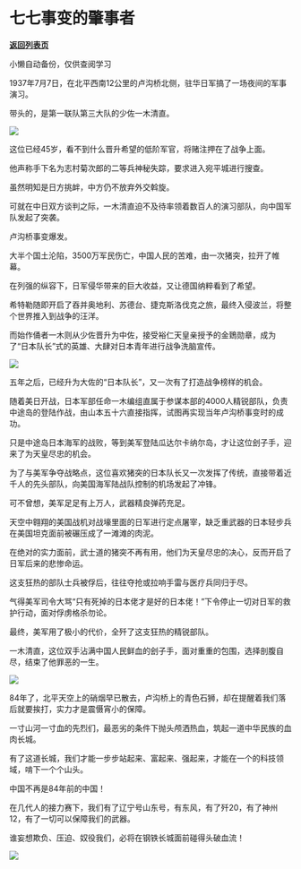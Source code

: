 # 七七事变的肇事者

[**返回列表页**](/gzh/政事堂2019)

小懒自动备份，仅供查阅学习

1937年7月7日，在北平西南12公里的卢沟桥北侧，驻华日军搞了一场夜间的军事演习。

  

带头的，是第一联队第三大队的少佐一木清直。

  

![](https://mmbiz.qpic.cn/mmbiz_png/rxhS23yu8cP2wbOMIGTHTvNYZqoHLPyg6qB9ehcHE1LibcxiaOXw6nMyQp3JmK2TBcmXXh5K49BdQsUAhtjId1dQ/640?wx_fmt=png)

  

这位已经45岁，看不到什么晋升希望的低阶军官，将赌注押在了战争上面。

  

他声称手下名为志村菊次郎的二等兵神秘失踪，要求进入宛平城进行搜查。

  

虽然明知是日方挑衅，中方仍不放弃外交斡旋。

  

可就在中日双方谈判之际，一木清直迫不及待率领着数百人的演习部队，向中国军队发起了突袭。

  

卢沟桥事变爆发。

  

大半个国土沦陷，3500万军民伤亡，中国人民的苦难，由一次猪突，拉开了帷幕。

  

在列强的纵容下，日军侵华带来的巨大收益，又让德国纳粹看到了希望。

  

希特勒随即开启了吞并奥地利、苏德台、捷克斯洛伐克之旅，最终入侵波兰，将整个世界推入到战争的汪洋。

  

而始作俑者一木则从少佐晋升为中佐，接受裕仁天皇亲授予的金鵄勋章，成为了“日本队长”式的英雄、大肆对日本青年进行战争洗脑宣传。

  

![](https://mmbiz.qpic.cn/mmbiz_png/aqTBdq6cWGcT6ATPVkiaZqDehqoGoXg3NibhA7fPRVEnaYic0PkVs3CXE2s7uAxPHLfmna3I2vBF0qfQGgyU079fA/640?wx_fmt=jpeg)

  

五年之后，已经升为大佐的“日本队长”，又一次有了打造战争榜样的机会。

  

随着美日开战，日本军部任命一木编组直属于参谋本部的4000人精锐部队，负责中途岛的登陆作战，由山本五十六直接指挥，试图再实现当年卢沟桥事变时的成功。

  

只是中途岛日本海军的战败，等到美军登陆瓜达尔卡纳尔岛，才让这位刽子手，迎来了为天皇尽忠的机会。

  

为了与美军争夺战略点，这位喜欢猪突的日本队长又一次发挥了传统，直接带着近千人的先头部队，向美国海军陆战队控制的机场发起了冲锋。

  

可不曾想，美军足足有上万人，武器精良弹药充足。

  

天空中翱翔的美国战机对战壕里面的日军进行定点屠宰，缺乏重武器的日本轻步兵在美国坦克面前被碾压成了一滩滩的肉泥。

  

在绝对的实力面前，武士道的猪突不再有用，他们为天皇尽忠的决心，反而开启了日军后来的悲惨命运。

  

这支狂热的部队士兵被俘后，往往夺抢或拉响手雷与医疗兵同归于尽。

  

气得美军司令大骂“只有死掉的日本佬才是好的日本佬！”下令停止一切对日军的救护行动，面对俘虏格杀勿论。

  

最终，美军用了极小的代价，全歼了这支狂热的精锐部队。

  

一木清直，这位双手沾满中国人民鲜血的刽子手，面对重重的包围，选择剖腹自尽，结束了他罪恶的一生。

  

![](https://mmbiz.qpic.cn/mmbiz_png/aqTBdq6cWGcT6ATPVkiaZqDehqoGoXg3NdibqflRF7vslLDggRRITOBNVJnEpHfQia64M8Vp93NEBc8Q1ic33Ru6ZQ/640?wx_fmt=png)

  

84年了，北平天空上的硝烟早已散去，卢沟桥上的青色石狮，却在提醒着我们落后就要挨打，实力才是震慑宵小的保障。

  

一寸山河一寸血的先烈们，最恶劣的条件下抛头颅洒热血，筑起一道中华民族的血肉长城。

  

有了这道长城，我们才能一步步站起来、富起来、强起来，才能在一个的科技领域，啃下一个个山头。

  

中国不再是84年前的中国！

  

在几代人的接力赛下，我们有了辽宁号山东号，有东风，有了歼20，有了神州12，有了一切可以保障我们的武器。

  

谁妄想欺负、压迫、奴役我们，必将在钢铁长城面前碰得头破血流！

![](https://mmbiz.qpic.cn/mmbiz_jpg/rxhS23yu8cP2wbOMIGTHTvNYZqoHLPyghC2PiaW4hNdKUg7icYtOqlgKKiaGenYZQYgpnrLJx08MRHTR1SnoibG2DQ/640?wx_fmt=jpeg)

  

